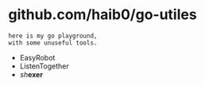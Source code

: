 # github.com/haib0/go-utiles

```
here is my go playground,
with some unuseful tools.
```

- EasyRobot
- ListenTogether
- *sh***exer**
